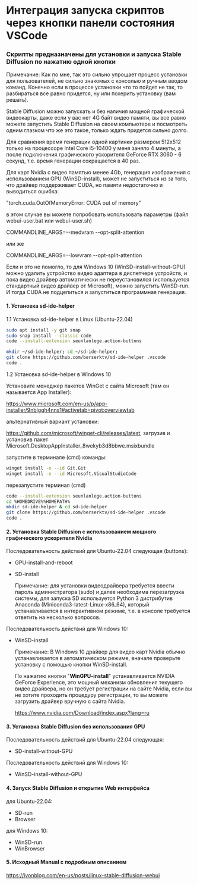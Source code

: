 Интеграция запуска скриптов через кнопки панели состояния VSCode
================================================================


### Скрипты предназначены для установки и запуска Stable Diffusion по нажатию одной кнопки

Примечание: Как по мне, так это сильно упрощает процесс установки для пользователей, не сильно
знакомых с консолью и ручным вводом команд. Конечно если в процессе установки что то пойдет не
так, то разбираться все равно придется, ну или похерить установку (вам решать).

Stable Diffusion можно запускать и без наличия мощной графической видеокарты, даже если
у вас нет 4G байт видео памяти, вы все равно можете запустить Stable Diffusion на своем
компьютере и посмотреть одним глазком что же это такое, только ждать придется сильно долго.

Для сравнения время генерации одной картинки размером 512x512 только на процессоре Intel Core i5-10400
у меня заняло 4 минуты, а после подключения графического ускорителя GeForce RTX 3060 - 6 секунд,
т.е. время генерации сокращается в 40 раз.

Для карт Nvidia c видео памятью менее 4Gb, генерация изображения с использованием GPU (WinSD-install), 
может не запуститься из за того, что драйвер поддерживает CUDA, но памяти недостаточно и выводиться ошибка:

"torch.cuda.OutOfMemoryError: CUDA out of memory"

в этом случае вы можете попробовать использовать параметры (файл webui-user.bat или webui-user.sh)

COMMANDLINE_ARGS=--medvram --opt-split-attention

или же

COMMANDLINE_ARGS=--lowvram --opt-split-attention

Если и это не помогло, то для Windows 10 (WinSD-install-without-GPU) можно удалить устройство видео адаптера в диспетчере устройств,
и пока видео драйвер автоматически не переустановился (используется стандартный видео драйвер от Microsoft),
можно запустить WinSD-run. И тогда CUDA не подцепиться и запуститься программная генерация.


#### 1. Установка sd-ide-helper

1.1 Установка sd-ide-helper в Linux (Ubuntu-22.04)

```sh
sudo apt install -y git snap
sudo snap install --classic code
code --install-extension seunlanlege.action-buttons

mkdir ~/sd-ide-helper; cd ~/sd-ide-helper;
git clone https://github.com/berserktv/sd-ide-helper .vscode
code .
```

1.2 Установка sd-ide-helper в Windows 10

Установите менеджер пакетов WinGet с сайта Microsoft (там он называется App Installer):

https://www.microsoft.com/en-us/p/app-installer/9nblggh4nns1#activetab=pivot:overviewtab

альтернативный вариант установки:

https://github.com/microsoft/winget-cli/releases/latest,
загрузив и установив пакет Microsoft.DesktopAppInstaller_8wekyb3d8bbwe.msixbundle

запустите в терминале (cmd) команды:

```sh
winget install -e --id Git.Git
winget install -e --id Microsoft.VisualStudioCode
```

перезапустите терминал (cmd)
```sh
code --install-extension seunlanlege.action-buttons
cd %HOMEDRIVE%%HOMEPATH%
mkdir sd-ide-helper & cd sd-ide-helper
git clone https://github.com/berserktv/sd-ide-helper .vscode
code .
```


#### 2. Установка Stable Diffusion c использованием мощного графического ускорителя Nvidia

Последовательность действий для Ubuntu-22.04 следующая (buttons):

- GPU-install-and-reboot
- SD-install

  Примечание: для установки видеодрайвера требуется ввести пароль администратора (sudo)
  и далее необходима перезагрузка системы, для запуска SD используется Python 3
  дистрибутив Anaconda (Miniconda3-latest-Linux-x86_64), который устанавливается
  в интерактивном режиме, т.е. в консоле требуется ответить на несколько вопросов.

Последовательность действий для Windows 10:

- WinSD-install

  Примечание: В Windows 10 драйвер для видео карт Nvidia обычно устанавливается
  в автоматическом режиме, вначале проверьте установку с помощью кнопки WinSD-install.

  По нажатию кнопки "**WinGPU-install**" устанавливается NVIDIA GeForce Experience, это
  мощный механизм обновления текущего видео драйвера, но он требует регистрации на сайте Nvidia,
  если вы не хотите проходить процедуру регистрации, то вы можете загрузить драйвер вручную с сайта Nvidia.

  https://www.nvidia.com/Download/index.aspx?lang=ru


#### 3. Установка Stable Diffusion без использования GPU

Последовательность действий для Ubuntu-22.04 следующая:

- SD-install-without-GPU

Последовательность действий для Windows 10:

- WinSD-install-without-GPU


#### 4. Запуск Stable Diffusion и открытие Web интерфейса

для Ubuntu-22.04:

- SD-run
- Browser

для Windows 10:

- WinSD-run
- WinBrowser

#### 5. Исходный Manual c подробным описанием

https://ivonblog.com/en-us/posts/linux-stable-diffusion-webui
